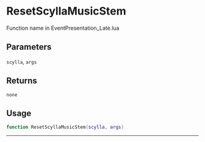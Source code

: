 # ResetScyllaMusicStem
Function name in EventPresentation_Late.lua
## Parameters
`scylla`, `args`
## Returns
`none`
## Usage
```lua
function ResetScyllaMusicStem(scylla, args)
```
---
